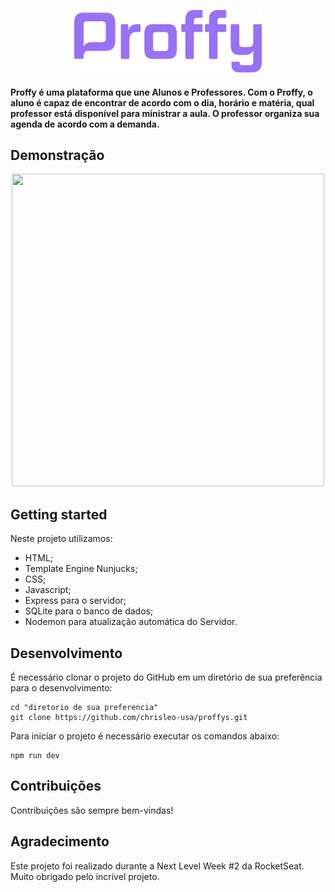 <p align="center">
  <img width="300" height="100" src="https://raw.githubusercontent.com/chrisleo-usa/proffys/master/public/images/logo-purple.png">
</p>

#### Proffy é uma plataforma que une Alunos e Professores. Com o Proffy, o aluno é capaz de encontrar de acordo com o dia, horário e matéria, qual professor está disponível para ministrar a aula. O professor organiza sua agenda de acordo com a demanda. 


## Demonstração
<p align="center">
  <img width="500" height="500" src="https://raw.githubusercontent.com/chrisleo-usa/Gifs/master/ProffyGifs/Proffy1.0.gif?token=AMKT7JLWVT77ATBZSDEJLN27GGIVY">
</p>



## Getting started

Neste projeto utilizamos:

* HTML;
* Template Engine Nunjucks;
* CSS;
* Javascript;
* Express para o servidor;
* SQLite para o banco de dados;
* Nodemon para atualização automática do Servidor. 


## Desenvolvimento

É necessário clonar o projeto do GitHub em um diretório de sua preferência para o desenvolvimento:
```shell
cd "diretorio de sua preferencia"
git clone https://github.com/chrisleo-usa/proffys.git
```

Para iniciar o projeto é necessário executar os comandos abaixo:
```shell
npm run dev
```

## Contribuições

Contribuições são sempre bem-vindas!

## Agradecimento

Este projeto foi realizado durante a Next Level Week #2 da RocketSeat. Muito obrigado pelo incrível projeto. 
